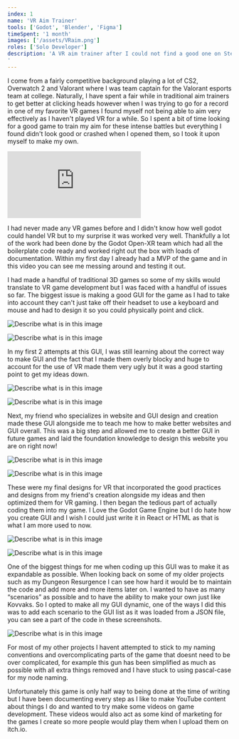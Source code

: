 ```yaml
---
index: 1
name: 'VR Aim Trainer'
tools: ['Godot', 'Blender', 'Figma']
timeSpent: '1 month'
images: ['/assets/VRaim.png']
roles: ['Solo Developer']
description: 'A VR aim trainer after I could not find a good one on Steam.
'
---
```


I come from a fairly competitive background playing a lot of CS2, Overwatch 2 and Valorant where I was team captain for the Valorant esports team at college. Naturally, I have spent a fair while in traditional aim trainers to get better at clicking heads however when I was trying to go for a record in one of my favorite VR games I found myself not being able to aim very effectively as I haven't played VR for a while. So I spent a bit of time looking for a good game to train my aim for these intense battles but everything I found didn't look good or crashed when I opened them, so I took it upon myself to make my own.

<iframe
    src="https://www.youtube.com/embed/V55YZD8FdH8?si=i7trc6MJH0MnNrUJ"
    title="YouTube video"
    allowFullScreen
    frameborder="0"
></iframe>

I had never made any VR games before and I didn't know how well godot could handel VR but to my surprise it was worked very well. Thankfully a lot of the work had been done by the Godot Open-XR team which had all the boilerplate code ready and worked right out the box with loads of documentation. Within my first day I already had a MVP of the game and in this video you can see me messing around and testing it out.

I had made a handful of traditional 3D games so some of my skills would translate to VR game development but I was faced with a handful of issues so far. The biggest issue is making a good GUI for the game as I had to take into account they can't just take off their headset to use a keyboard and mouse and had to design it so you could physically point and click.

<div class="ImageGrid">

![Describe what is in this image](/assets/SettingsBoardV1.png)

![Describe what is in this image](/assets/SettingsBoardV2.png)

</div>

In my first 2 attempts at this GUI, I was still learning about the correct way to make GUI and the fact that I made them overly blocky and huge to account for the use of VR made them very ugly but it was a good starting point to get my ideas down.

<div class="ImageGrid">

![Describe what is in this image](/assets/SettingsBoardV3.png)

![Describe what is in this image](/assets/SettingsBoard2V3.png)

</div>

Next, my friend who specializes in website and GUI design and creation made these GUI alongside me to teach me how to make better websites and GUI overall. This was a big step and allowed me to create a better GUI in future games and laid the foundation knowledge to design this website you are on right now!

<div class="ImageGrid">

![Describe what is in this image](/assets/ScenarioSelectorV4.png)

![Describe what is in this image](/assets/GameSettingsV4.png)

</div>

These were my final designs for VR that incorporated the good practices and designs from my friend's creation alongside my ideas and then optimized them for VR gaming. I then began the tedious part of actually coding them into my game. I Love the Godot Game Engine but I do hate how you create GUI and I wish I could just write it in React or HTML as that is what I am more used to now.

<div class="ImageGrid">

![Describe what is in this image](/assets/VRAddTasks.png)

![Describe what is in this image](/assets/VRTasks.png)

</div>

One of the biggest things for me when coding up this GUI was to make it as expandable as possible. When looking back on some of my older projects such as my Dungeon Resurgence I can see how hard it would be to maintain the code and add more and more items later on. I wanted to have as many “scenarios” as possible and to have the ability to make your own just like Kovvaks. So I opted to make all my GUI dynamic, one of the ways I did this was to add each scenario to the GUI list as it was loaded from a JSON file, you can see a part of the code in these screenshots.

![Describe what is in this image](/assets/VRGun.png)

For most of my other projects I havent attempted to stick to my naming conventions and overcomplicating parts of the game that doesnt need to be over complicated, for example this gun has been simplified as much as possible with all extra things removed and I have stuck to using pascal-case for my node naming.

Unfortunately this game is only half way to being done at the time of writing but I have been documenting every step as I like to make YouTube content about things I do and wanted to try make some videos on game development. These videos would also act as some kind of marketing for the games I create so more people would play them when I upload them on itch.io.
